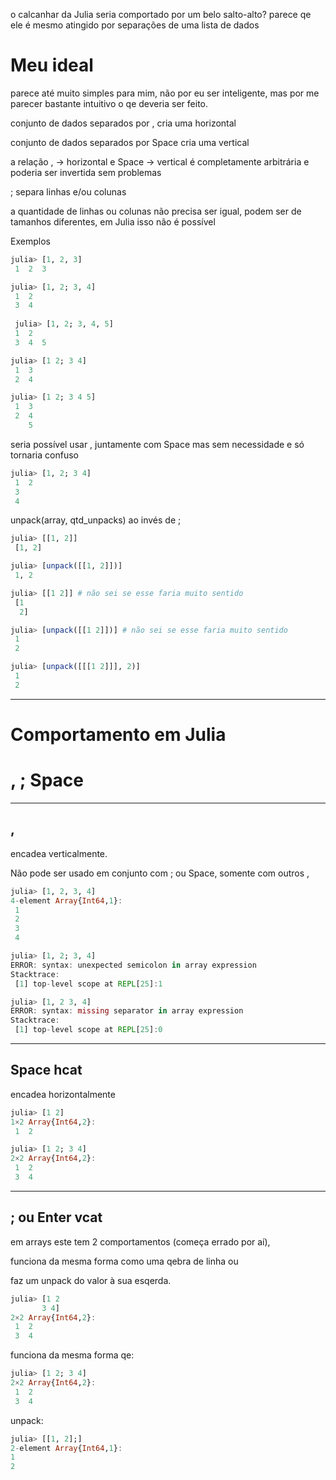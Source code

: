 o calcanhar da Julia seria comportado por um belo salto-alto? parece qe ele é mesmo atingido por separações de uma lista de dados

# Meu ideal

parece até muito simples para mim, não por eu ser inteligente, mas por me parecer bastante intuitivo o qe deveria ser feito.

conjunto de dados separados por , cria uma horizontal

conjunto de dados separados por Space cria uma vertical

a relação , -> horizontal e Space -> vertical é completamente arbitrária e poderia ser invertida sem problemas

; separa linhas e/ou colunas

a quantidade de linhas ou colunas não precisa ser igual, podem ser de tamanhos diferentes, em Julia isso não é possível

Exemplos

```julia
julia> [1, 2, 3]
 1  2  3

julia> [1, 2; 3, 4]
 1  2
 3  4
 
 julia> [1, 2; 3, 4, 5]
 1  2
 3  4  5

julia> [1 2; 3 4]
 1  3
 2  4

julia> [1 2; 3 4 5]
 1  3
 2  4
    5
```

seria possível usar , juntamente com Space mas sem necessidade e só tornaria confuso

```julia
julia> [1, 2; 3 4]
 1  2
 3
 4
```

unpack(array, qtd_unpacks) ao invés de ;

```julia
julia> [[1, 2]]
 [1, 2]

julia> [unpack([[1, 2]])]
 1, 2

julia> [[1 2]] # não sei se esse faria muito sentido
 [1
  2]

julia> [unpack([[1 2]])] # não sei se esse faria muito sentido
 1
 2

julia> [unpack([[[1 2]]], 2)]
 1
 2
```
___

# Comportamento em Julia

# , ; Space

___

## ,

encadea verticalmente.

Não pode ser usado em conjunto com ; ou Space, somente com outros ,

```julia
julia> [1, 2, 3, 4]
4-element Array{Int64,1}:
 1
 2
 3
 4

julia> [1, 2; 3, 4]
ERROR: syntax: unexpected semicolon in array expression
Stacktrace:
 [1] top-level scope at REPL[25]:1

julia> [1, 2 3, 4]
ERROR: syntax: missing separator in array expression
Stacktrace:
 [1] top-level scope at REPL[25]:0
```

___

## Space hcat

encadea horizontalmente

```julia
julia> [1 2]
1×2 Array{Int64,2}:
 1  2

julia> [1 2; 3 4]
2×2 Array{Int64,2}:
 1  2
 3  4
```

___

## ; ou Enter vcat

em arrays este tem 2 comportamentos (começa errado por aí),

funciona da mesma forma como uma qebra de linha ou

faz um unpack do valor à sua esqerda.


```julia
julia> [1 2
       3 4]
2×2 Array{Int64,2}:
 1  2
 3  4
```

funciona da mesma forma qe:

```julia
julia> [1 2; 3 4]
2×2 Array{Int64,2}:
 1  2
 3  4
 ```
 
 unpack:
 
 ```julia
julia> [[1, 2];]
2-element Array{Int64,1}:
 1
 2
```
